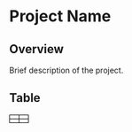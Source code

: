 # Project Name

## Overview

Brief description of the project.

## Table

<table style="width:100%; height:200px; border-collapse:collapse;">
  <tr>
    <td style="width:50%; height:50%; border:1px solid black; text-align:center;">
      <!-- Cell 1 Content -->
    </td>
    <td style="width:50%; height:50%; border:1px solid black; text-align:center;">
      <!-- Cell 2 Content -->
    </td>
  </tr>
  <tr>
    <td style="width:50%; height:50%; border:1px solid black; text-align:center;">
      <!-- Cell 3 Content -->
    </td>
    <td style="width:50%; height:50%; border:1px solid black; text-align:center;">
      <!-- Cell 4 Content -->
    </td>
  </tr>
</table>
